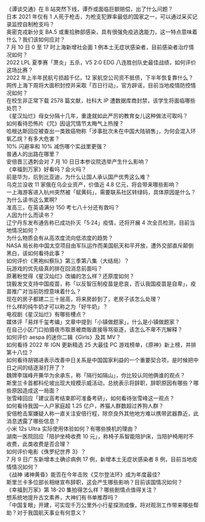 《谭谈交通》在 B 站突然下线，谭乔或面临巨额赔偿，出了什么问题？  
日本 2021 年仅有 1 人死于枪击，为枪支犯罪率最低的国家之一，可以通过采买记录监控自制枪支吗？  
奥密克戎新分支 BA.5 或重拾肺部感染，具有很强免疫逃逸能力，这一特点意味着什么？我们该如何应对？  
7 月 10 日 0 至 17 时上海新增社会面 1 例本土无症状感染者，目前感染者治疗情况如何？  
2022 LPL 夏季赛「萧炎」五杀，V5 2:0 EDG 八连胜创队史最佳战绩，如何评价这场比赛？  
2022 年上半年民航亏损超千亿，12 家航空公司资不抵债，下半年恢复靠什么？  
网传上海下周将大面积封控并采取「百日行动」，官方辟谣，目前当地疫情防控情况如何？  
在校生非正常下载 2578 篇文献，社科大 IP 遭数据库商封禁，该学生将面临哪些处罚？  
《星汉灿烂》母女分隔十几年，重逢就如此严厉的教育女儿这种做法可取吗？  
如何看待恐怖片《咒》因诅咒情节太晦气上热搜？  
哈根达斯回应被查出一类致癌物称「涉事批次未在中国大陆销售」，为何会混入环氧乙烷？有多大危害？  
10% 闪避率和 10% 减伤哪个实战里更强？  
普通人的出路在哪里？  
安倍晋三遇刺会对 7 月 10 日日本参议院选举产生什么影响？  
《幸福到万家》好看吗？会火吗？  
前是华为，后到比亚迪，为什么让国人承认国产优秀这么难？  
乌克兰没收 11 家俄在乌企业资产，价值近 4.8 亿元，将会带来哪些影响？  
一上海游客进入杭州突然被「赋黄码」，需要联系社区转绿码，具体原因是什么？  
为什么读书这么累啊?  
准高三，在英语满分 150 考七八十分还有救吗？  
人因为什么而读书？  
辽宁丹东发布通告称已成功扑灭「5·24」疫情，还将开展 4 次全员检测，目前当地情况如何？  
为什么物质会有从高浓度流向低浓度的趋势？  
NASA 局长称中国太空项目由军队运作而美国航天和平开放，遭外交部直斥颠倒黑白，该如何看待此事？  
如何评价《黑袍纠察队》第三季第八集（大结局）？  
玩游戏的优先级真的排在回消息前面吗？  
原著粉觉得《星汉灿烂》改编的怎么样？还原度如何？  
饶毅发文支持中国疫苗，称「以反智压制疫苗是悲哀，否认我国疫苗是自卑」，疫苗推广对当前防控意味着什么？  
现在的房子都建二三十层高，将来房龄到了，老房子该怎么处理？  
什么样的纯牛奶才可以称之为「好牛奶」？  
电视剧《星汉灿烂》有哪些槽点？  
媒体评「易烊千玺考编」文章中提到「小镇做题家」，什么是小镇做题家？  
在自己小区门口拍摄夜市取景被商贩直接辱骂驱逐，该怎么不卑不亢解释？  
如何评价 aespa 的迷你二辑《Girls》及其 MV？  
如何看待 2022 年 IGN 更新精选 25 大最佳 PC 游戏榜单，《原神》新上榜，并排第十八位？  
如何看待胡锡进表示改善中日关系是中国国家利益的一个重要契合项，是时候把中日之间的结逐渐打开了？  
魏牌李瑞峰开撕华为余承东，称「隔行如隔山」，你比较认同他俩谁的观点？  
斯里兰卡首都科伦坡出现大规模示威活动，总统表示将辞职，辞职原因有哪些？哪些原因造成这一局面？  
张雪峰回应「建议高考结束即可准备考研」，如何看待张雪峰这一观点？  
如何看待我国一人户家庭超 1.25 亿户，养猫人群数超过养狗人群？  
安倍枪击案嫌疑人称一直关注安倍行程，除奈良外其他地方难以携带武器靠近，此消息透露了哪些信息？  
小米 12s Ultra 实际使用体验如何？有哪些换机的理由？  
湖南一医院回应「陪护坐椅收费 10 元」，称椅子系智能陪护床，当陪护椅用时不收费，此类收费是否合理？  
如何评价电影《侏罗纪世界 3》？  
7 月 9 日广东新增本土确诊病例 17 例，新增本土无症状感染者 8 例，目前当地疫情情况如何？  
《战神 诸神黄昏》能否在今年击败《艾尔登法环》成为年度最佳?  
斯里兰卡多位部长相继宣布辞职，这会产生哪些影响？目前该国情况如何？  
《幸福到万家》第 18-20 集拍得怎么样？哪些剧情点值得关注？  
想系统地提升古文素养，大神们有书单推荐吗？  
「中国复眼」开建，可实现千万公里外小行星探测成像，将对观测工作带来哪些帮助？对于我国航天事业有何意义？  
